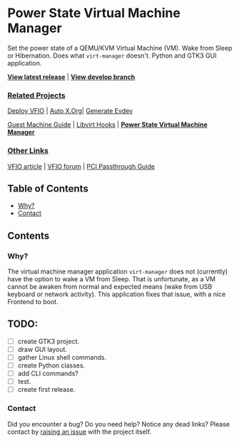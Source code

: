 # Power State Virtual Machine Manager
Set the power state of a QEMU/KVM Virtual Machine (VM). Wake from Sleep or Hibernation. Does what `virt-manager` doesn't. Python and GTK3 GUI application.

**[View latest release]** | **[View develop branch]**

### <u>Related Projects</u>
[Deploy VFIO] | [Auto X.Org]| [Generate Evdev]

[Guest Machine Guide] | [Libvirt Hooks] | **[Power State Virtual Machine Manager]**

### <u>Other Links</u>
[VFIO article] | [VFIO forum] | [PCI Passthrough Guide]

## Table of Contents
- [Why?](#why)
- [Contact](#contact)

## Contents
### Why?
The virtual machine manager application `virt-manager` does not (currently) have the option to wake a VM from Sleep.
That is unfortunate, as a VM cannot be awaken from normal and expected means (wake from USB keyboard or network activity).
This application fixes that issue, with a nice Frontend to boot.

## TODO:
- [ ] create GTK3 project.
- [ ] draw GUI layout.
- [ ] gather Linux shell commands.
- [ ] create Python classes.
- [ ] add CLI commands?
- [ ] test.
- [ ] create first release.

### Contact
Did you encounter a bug? Do you need help? Notice any dead links? Please contact by [raising an issue] with the project itself.

[View latest release]: https://github.com/portellam/powerstate-virtmanager/releases/latest
[View develop branch]: https://github.com/portellam/powerstate-virtmanager/develop

[Deploy VFIO]: https://github.com/portellam/deploy-VFIO
[Auto X.Org]: https://github.com/portellam/auto-xorg
[Generate Evdev]: https://github.com/portellam/generate-evdev
[Guest Machine Guide]: https://github.com/portellam/guest-machine-guide
[Libvirt Hooks]: https://github.com/portellam/libvirt-hooks
[Power State Virtual Machine Manager]: https://github.com/portellam/powerstate-virtmanager

[VFIO Article]: https://www.kernel.org/doc/html/latest/driver-api/vfio.html
[VFIO Forum]: https://old.reddit.com/r/VFIO
[PCI Passthrough Guide]: https://wiki.archlinux.org/title/PCI_passthrough_via_OVMF

[raising an issue]: https://github.com/portellam/powerstate-virtmanager/issues